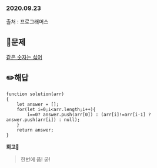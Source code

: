 ### 2020.09.23

출처 : 프로그래머스

## 📝문제

[같은 숫자는 싫어](https://programmers.co.kr/learn/courses/30/lessons/12906)

## ✏️해답

```
function solution(arr)
{
    let answer = [];
    for(let i=0;i<arr.length;i++){
        i==0? answer.push(arr[0]) : (arr[i]!=arr[i-1] ?answer.push(arr[i]) : null);
    }
    return answer;
}
```

**회고🧐**

> 한번에 품! 굳!

